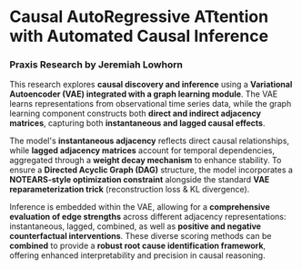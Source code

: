 # Causal AutoRegressive ATtention with Automated Causal Inference  

### Praxis Research by Jeremiah Lowhorn  

This research explores **causal discovery and inference** using a **Variational Autoencoder (VAE) integrated with a graph learning module**. The VAE learns representations from observational time series data, while the graph learning component constructs both **direct and indirect adjacency matrices**, capturing both **instantaneous and lagged causal effects**.  

The model's **instantaneous adjacency** reflects direct causal relationships, while **lagged adjacency matrices** account for temporal dependencies, aggregated through a **weight decay mechanism** to enhance stability. To ensure a **Directed Acyclic Graph (DAG)** structure, the model incorporates a **NOTEARS-style optimization constraint** alongside the standard **VAE reparameterization trick** (reconstruction loss & KL divergence).  

Inference is embedded within the VAE, allowing for a **comprehensive evaluation of edge strengths** across different adjacency representations: instantaneous, lagged, combined, as well as **positive and negative counterfactual interventions**. These diverse scoring methods can be **combined** to provide a **robust root cause identification framework**, offering enhanced interpretability and precision in causal reasoning.
